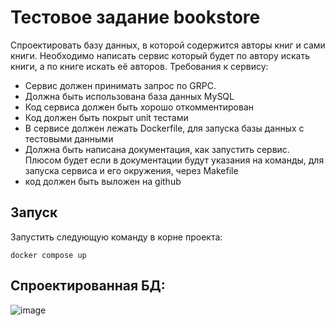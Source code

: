 # Тестовое задание bookstore

Спроектировать базу данных, в которой содержится авторы
книг и сами книги. Необходимо написать сервис который будет по
автору искать книги, а по книге искать её авторов.
Требования к сервису:
- Сервис должен принимать запрос по GRPC.
- Должна быть использована база данных MySQL
- Код сервиса должен быть хорошо откомментирован
- Код должен быть покрыт unit тестами
- В сервисе должен лежать Dockerfile, для запуска базы данных с
  тестовыми данными
- Должна быть написана документация, как запустить сервис.
  Плюсом будет если в документации будут указания на команды,
  для запуска сервиса и его окружения, через Makefile
- код должен быть выложен на github

## Запуск
Запустить следующую команду в корне проекта:
```
docker compose up
```
## Спроектированная БД:
![image](https://user-images.githubusercontent.com/25931909/229369913-e7f791e1-2309-44f4-a219-3d3b563df720.png)